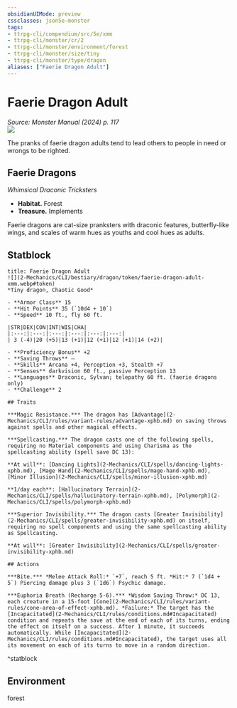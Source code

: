```yaml
---
obsidianUIMode: preview
cssclasses: json5e-monster
tags:
- ttrpg-cli/compendium/src/5e/xmm
- ttrpg-cli/monster/cr/2
- ttrpg-cli/monster/environment/forest
- ttrpg-cli/monster/size/tiny
- ttrpg-cli/monster/type/dragon
aliases: ["Faerie Dragon Adult"]
---
```

# Faerie Dragon Adult
*Source: Monster Manual (2024) p. 117*  
![](2-Mechanics/CLI/bestiary/dragon/img/faerie-dragons.webp#right)

The pranks of faerie dragon adults tend to lead others to people in need or wrongs to be righted.

## Faerie Dragons

*Whimsical Draconic Tricksters*

- **Habitat.** Forest  
- **Treasure.** Implements  

Faerie dragons are cat-size pranksters with draconic features, butterfly-like wings, and scales of warm hues as youths and cool hues as adults.

## Statblock

```ad-statblock
title: Faerie Dragon Adult
![](2-Mechanics/CLI/bestiary/dragon/token/faerie-dragon-adult-xmm.webp#token)
*Tiny dragon, Chaotic Good*

- **Armor Class** 15 
- **Hit Points** 35 (`10d4 + 10`) 
- **Speed** 10 ft., fly 60 ft.

|STR|DEX|CON|INT|WIS|CHA|
|:---:|:---:|:---:|:---:|:---:|:---:|
| 3 (-4)|20 (+5)|13 (+1)|12 (+1)|12 (+1)|14 (+2)|

- **Proficiency Bonus** +2
- **Saving Throws** ⏤
- **Skills** Arcana +4, Perception +3, Stealth +7
- **Senses** darkvision 60 ft., passive Perception 13
- **Languages** Draconic, Sylvan; telepathy 60 ft. (faerie dragons only)
- **Challenge** 2

## Traits

***Magic Resistance.*** The dragon has [Advantage](2-Mechanics/CLI/rules/variant-rules/advantage-xphb.md) on saving throws against spells and other magical effects.

***Spellcasting.*** The dragon casts one of the following spells, requiring no Material components and using Charisma as the spellcasting ability (spell save DC 13):

**At will**: [Dancing Lights](2-Mechanics/CLI/spells/dancing-lights-xphb.md), [Mage Hand](2-Mechanics/CLI/spells/mage-hand-xphb.md), [Minor Illusion](2-Mechanics/CLI/spells/minor-illusion-xphb.md)

**1/day each**: [Hallucinatory Terrain](2-Mechanics/CLI/spells/hallucinatory-terrain-xphb.md), [Polymorph](2-Mechanics/CLI/spells/polymorph-xphb.md)

***Superior Invisibility.*** The dragon casts [Greater Invisibility](2-Mechanics/CLI/spells/greater-invisibility-xphb.md) on itself, requiring no spell components and using the same spellcasting ability as Spellcasting.

**At will**: [Greater Invisibility](2-Mechanics/CLI/spells/greater-invisibility-xphb.md)

## Actions

***Bite.*** *Melee Attack Roll:* `+7`, reach 5 ft. *Hit:* 7 (`1d4 + 5`) Piercing damage plus 3 (`1d6`) Psychic damage.

***Euphoria Breath (Recharge 5-6).*** *Wisdom Saving Throw:* DC 13, each creature in a 15-foot [Cone](2-Mechanics/CLI/rules/variant-rules/cone-area-of-effect-xphb.md). *Failure:* The target has the [Incapacitated](2-Mechanics/CLI/rules/conditions.md#Incapacitated) condition and repeats the save at the end of each of its turns, ending the effect on itself on a success. After 1 minute, it succeeds automatically. While [Incapacitated](2-Mechanics/CLI/rules/conditions.md#Incapacitated), the target uses all its movement on each of its turns to move in a random direction.
```
^statblock

## Environment

forest